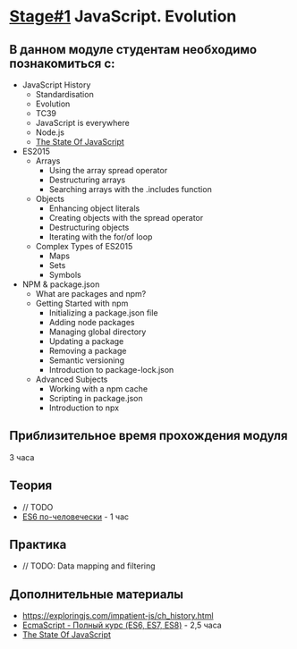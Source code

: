 # [Stage#1](../../) JavaScript. Evolution
## В данном модуле студентам необходимо познакомиться с: 
- JavaScript History
    - Standardisation
    - Evolution
    - TC39
    - JavaScript is everywhere
    - Node.js
    - [The State Of JavaScript](https://stateofjs.com/)
- ES2015 
  - Arrays	
    - Using the array spread operator
    - Destructuring arrays
    - Searching arrays with the .includes function
  - Objects	
    - Enhancing object literals 
    - Creating objects with the spread operator
    - Destructuring objects
    - Iterating with the for/of loop
  - Complex Types of ES2015
    - Maps
    - Sets
    - Symbols
- NPM & package.json
  - What are packages and npm?
  - Getting Started with npm	
    - Initializing a package.json file
    - Adding node packages
    - Managing global directory
    - Updating a package
    - Removing a package
    - Semantic versioning
    - Introduction to package-lock.json
  - Advanced Subjects	
    - Working with a npm cache
    - Scripting in package.json
    - Introduction to npx

## Приблизительное время прохождения модуля
3 часа

## Теория
  - // TODO
  - [ES6 по-человечески](https://habr.com/ru/post/305900/) - 1 час

## Практика 
  - // TODO: Data mapping and filtering

## Дополнительные материалы
  - https://exploringjs.com/impatient-js/ch_history.html
  - [EcmaScript - Полный курс (ES6, ES7, ES8)](https://www.youtube.com/watch?v=Ti2Q4sQkNdU) - 2,5 часа
  - [The State Of JavaScript](https://stateofjs.com/)






